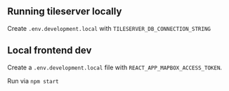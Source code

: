 ## Running tileserver locally

Create `.env.development.local` with `TILESERVER_DB_CONNECTION_STRING`

## Local frontend dev

Create a `.env.development.local` file with `REACT_APP_MAPBOX_ACCESS_TOKEN`.

Run via `npm start`